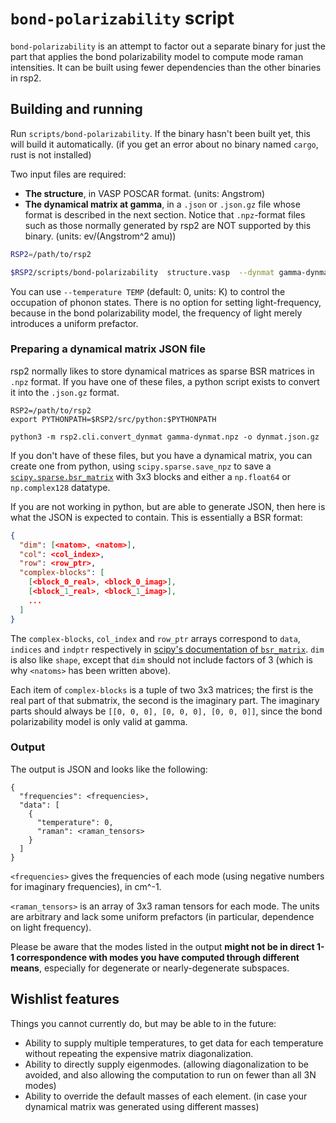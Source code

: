 # `bond-polarizability` script

`bond-polarizability` is an attempt to factor out a separate binary for just the part that applies the bond polarizability model to compute mode raman intensities.  It can be built using fewer dependencies than the other binaries in rsp2.

## Building and running

Run `scripts/bond-polarizability`.  If the binary hasn't been built yet, this will build it automatically.  (if you get an error about no binary named `cargo`, rust is not installed)

Two input files are required:

* **The structure**, in VASP POSCAR format.  (units: Angstrom)
* **The dynamical matrix at gamma**, in a `.json` or `.json.gz` file whose format is described in the next section.  Notice that `.npz`-format files such as those normally generated by rsp2 are NOT supported by this binary.  (units: ev/(Angstrom^2 amu))

```sh
RSP2=/path/to/rsp2

$RSP2/scripts/bond-polarizability  structure.vasp  --dynmat gamma-dynmat.json.gz  --output raman.json
```

You can use `--temperature TEMP` (default: 0, units: K) to control the occupation of phonon states.  There is no option for setting light-frequency, because in the bond polarizability model, the frequency of light merely introduces a uniform prefactor.

### Preparing a dynamical matrix JSON file

rsp2 normally likes to store dynamical matrices as sparse BSR matrices in `.npz` format.  If you have one of these files, a python script exists to convert it into the `.json.gz` format.

```
RSP2=/path/to/rsp2
export PYTHONPATH=$RSP2/src/python:$PYTHONPATH

python3 -m rsp2.cli.convert_dynmat gamma-dynmat.npz -o dynmat.json.gz
```

If you don't have of these files, but you have a dynamical matrix, you can create one from python, using `scipy.sparse.save_npz` to save a [`scipy.sparse.bsr_matrix`](https://docs.scipy.org/doc/scipy/reference/generated/scipy.sparse.bsr_matrix.html) with 3x3 blocks and either a `np.float64` or `np.complex128` datatype.

If you are not working in python, but are able to generate JSON, then here is what the JSON is expected to contain.  This is essentially a BSR format:

```json
{
  "dim": [<natom>, <natom>],
  "col": <col_index>,
  "row": <row_ptr>,
  "complex-blocks": [
    [<block_0_real>, <block_0_imag>],
    [<block_1_real>, <block_1_imag>],
    ...
  ] 
}
```

The `complex-blocks`, `col_index` and `row_ptr` arrays correspond to `data`, `indices` and `indptr` respectively in [scipy's documentation of `bsr_matrix`](https://docs.scipy.org/doc/scipy/reference/generated/scipy.sparse.bsr_matrix.html).  `dim` is also like `shape`, except that `dim` should not include factors of 3 (which is why `<natoms>` has been written above).

Each item of `complex-blocks` is a tuple of two 3x3 matrices; the first is the real part of that submatrix, the second is the imaginary part.  The imaginary parts should always be `[[0, 0, 0], [0, 0, 0], [0, 0, 0]]`, since the bond polarizability model is only valid at gamma.

### Output

The output is JSON and looks like the following:

```
{
  "frequencies": <frequencies>,
  "data": [
    {
      "temperature": 0,
      "raman": <raman_tensors>
    }
  ]
}
```

`<frequencies>` gives the frequencies of each mode (using negative numbers for imaginary frequencies), in cm^-1.

`<raman_tensors>` is an array of 3x3 raman tensors for each mode.  The units are arbitrary and lack some uniform prefactors (in particular, dependence on light frequency).

Please be aware that the modes listed in the output **might not be in direct 1-1 correspondence with modes you have computed through different means**, especially for degenerate or nearly-degenerate subspaces.

## Wishlist features

Things you cannot currently do, but may be able to in the future:

* Ability to supply multiple temperatures, to get data for each temperature without repeating the expensive matrix diagonalization.
* Ability to directly supply eigenmodes. (allowing diagonalization to be avoided, and also allowing the computation to run on fewer than all 3N modes)
* Ability to override the default masses of each element.  (in case your dynamical matrix was generated using different masses)
